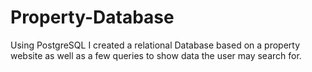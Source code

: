 # Property-Database
Using PostgreSQL I created a relational Database based on a property website as well as a few queries to show data the user may search for.
